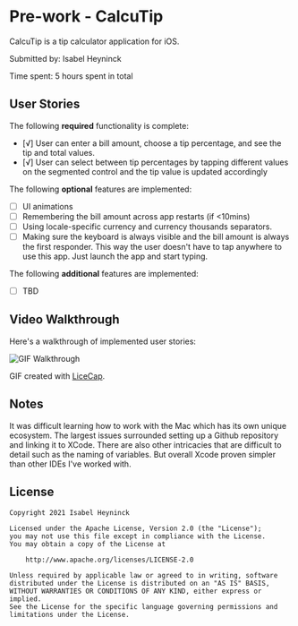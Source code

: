 # Pre-work - CalcuTip

CalcuTip is a tip calculator application for iOS.

Submitted by: Isabel Heyninck

Time spent: 5 hours spent in total

## User Stories

The following **required** functionality is complete:

* [√] User can enter a bill amount, choose a tip percentage, and see the tip and total values.
* [√] User can select between tip percentages by tapping different values on the segmented control and the tip value is updated accordingly

The following **optional** features are implemented:

* [ ] UI animations
* [ ] Remembering the bill amount across app restarts (if <10mins)
* [ ] Using locale-specific currency and currency thousands separators.
* [ ] Making sure the keyboard is always visible and the bill amount is always the first responder. This way the user doesn't have to tap anywhere to use this app. Just launch the app and start typing.

The following **additional** features are implemented:

- [ ] TBD

## Video Walkthrough

Here's a walkthrough of implemented user stories:

<img src='https://i.imgur.com/Lx103Vs.gif' title='GIF Walkthrough' width='' alt='GIF Walkthrough' />

GIF created with [LiceCap](http://www.cockos.com/licecap/).

## Notes

It was difficult learning how to work with the Mac which has its own unique ecosystem. The largest issues surrounded setting up a Github repository and linking it to XCode.
There are also other intricacies that are difficult to detail such as the naming of variables. But overall Xcode proven simpler than other IDEs I've worked with. 

## License

    Copyright 2021 Isabel Heyninck

    Licensed under the Apache License, Version 2.0 (the "License");
    you may not use this file except in compliance with the License.
    You may obtain a copy of the License at

        http://www.apache.org/licenses/LICENSE-2.0

    Unless required by applicable law or agreed to in writing, software
    distributed under the License is distributed on an "AS IS" BASIS,
    WITHOUT WARRANTIES OR CONDITIONS OF ANY KIND, either express or implied.
    See the License for the specific language governing permissions and
    limitations under the License.
